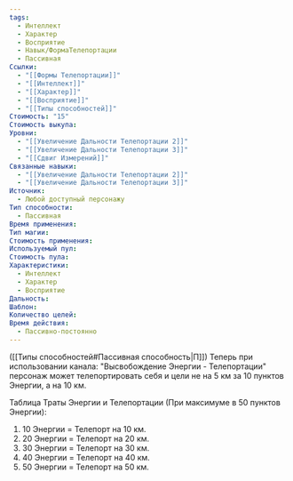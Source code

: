 ```yaml
---
tags:
  - Интеллект
  - Характер
  - Восприятие
  - Навык/ФормаТелепортации
  - Пассивная
Ссылки:
  - "[[Формы Телепортации]]"
  - "[[Интеллект]]"
  - "[[Характер]]"
  - "[[Восприятие]]"
  - "[[Типы способностей]]"
Стоимость: "15"
Стоимость выкупа: 
Уровни:
  - "[[Увеличение Дальности Телепортации 2]]"
  - "[[Увеличение Дальности Телепортации 3]]"
  - "[[Сдвиг Измерений]]"
Связанные навыки:
  - "[[Увеличение Дальности Телепортации 2]]"
  - "[[Увеличение Дальности Телепортации 3]]"
Источник:
  - Любой доступный персонажу
Тип способности:
  - Пассивная
Время применения: 
Тип магии: 
Стоимость применения: 
Используемый пул: 
Стоимость пула: 
Характеристики:
  - Интеллект
  - Характер
  - Восприятие
Дальность: 
Шаблон: 
Количество целей: 
Время действия:
  - Пассивно-постоянно
---
```

([[Типы способностей#Пассивная способность|П]]) Теперь при использовании канала: "Высвобождение Энергии - Телепортации" персонаж может телепортировать себя и цели не на 5 км за 10 пунктов Энергии, а на 10 км. 

Таблица Траты Энергии и Телепортации
(При максимуме в 50 пунктов Энергии):

1. 10 Энергии = Телепорт на 10 км.
2. 20 Энергии = Телепорт на 20 км.
3. 30 Энергии = Телепорт на 30 км.
4. 40 Энергии = Телепорт на 40 км. 
5. 50 Энергии = Телепорт на 50 км.
